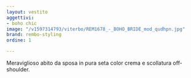```yaml
---
layout: vestito
aggettivi:
- boho chic
image: "/v1597314793/viterbo/REM1678_-_BOHO_BRIDE_mod_qudhpn.jpg"
brand: rembo-styling
ordine: 1

---
```

Meraviglioso abito da sposa in pura seta color crema e scollatura off- shoulder.